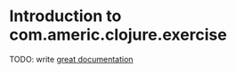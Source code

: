 # Introduction to com.americ.clojure.exercise

TODO: write [great documentation](http://jacobian.org/writing/what-to-write/)
